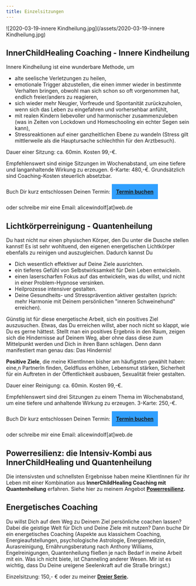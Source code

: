 ```yaml
---
title: Einzelsitzungen 
---
```


![2020-03-19-innere Kindheilung.jpg](/assets/2020-03-19-innere Kindheilung.jpg)

## InnerChildHealing Coaching - Innere Kindheilung
Innere Kindheilung ist eine wunderbare Methode, um 
- alte seelische Verletzungen zu heilen,
- emotionale Trigger abzustellen, die einen immer wieder in bestimmte Verhalten bringen, obwohl man sich schon so oft vorgenommen hat, endlich freier/anders zu reagieren, 
- sich wieder mehr Neugier, Vorfreude und Spontanität zurückzuholen, wenn sich das Leben zu eingefahren und vorhersehbar anfühlt,
- mit realen Kindern liebevoller und harmonischer zusammenzuleben (was in Zeiten von Lockdown und Homeschooling ein echter Segen sein kann),  
- Stressreaktionen auf einer ganzheitlichen Ebene zu wandeln (Stress gilt mittlerweile als die Hauptursache schlechthin für den Arztbesuch).

Dauer einer Sitzung: ca. 60min. Kosten 99,-€. 

Empfehlenswert sind einige Sitzungen im Wochenabstand, um eine tiefere und langanhaltende Wirkung zu erzeugen. 6-Karte: 480,-€. Grundsätzlich sind Coaching-Kosten steuerlich absetzbar. 

Buch Dir kurz entschlossen Deinen Termin:
<span style='display:inline-block;padding:12px;background:#30A0ff'>
**[Termin buchen](https://alicewindolf.youcanbook.me)**
</span>

oder schreibe mir eine Email: alicewindolf[at]web.de 



## Lichtkörperreinigung - Quantenheilung
Du hast nicht nur einen physischen Körper, den Du unter die Dusche stellen kannst! Es ist sehr wohltuend, den eigenen energetischen Lichtkörper ebenfalls zu reinigen und auszugleichen. Dadurch kannst Du 
- Dich wesentlich effektiver auf Deine Ziele ausrichten.
- ein tieferes Gefühl von Selbstwirksamkeit für Dein Leben entwickeln. 
- einen laserscharfen Fokus auf das entwickeln, was du willst, und nicht in einer Problem-Hypnose versinken.
- Heilprozesse intensiver gestalten. 
- Deine Gesundheits- und Stressprävention aktiver gestalten (sprich: mehr Harmonie mit Deinem persönlichen "inneren Schweinehund" erreichen). 

Günstig ist für diese energetische Arbeit, sich ein positives Ziel auszusuchen. Etwas, das Du erreichen willst, aber noch nicht so klappt, wie Du es gerne hättest. Stellt man ein positives Ergebnis in den Raum, zeigen sich die Hindernisse auf Deinem Weg, aber ohne dass diese zum Mittelpunkt werden und Dich in ihren Bann schlagen. Denn dann manifestiert man genau das: Das Hindernis! 

**Positive Ziele**, die meine KlientInnen bisher am häufigsten gewählt haben: eine,n PartnerIn finden, Geldfluss erhöhen, Lebensmut stärken, Sicherheit für ein Auftreten in der Öffentlichkeit ausbauen, Sexualität freier gestalten. 

Dauer einer Reinigung: ca. 60min. Kosten 99,-€. 

Empfehlenswert sind drei Sitzungen zu einem Thema im Wochenabstand, um eine tiefere und anhaltende Wirkung zu erzeugen. 3-Karte: 250,-€. 

Buch Dir kurz entschlossen Deinen Termin:
<span style='display:inline-block;padding:12px;background:#30A0ff'>
**[Termin buchen](https://alicewindolf.youcanbook.me)**
</span>

oder schreibe mir eine Email: alicewindolf[at]web.de 


## Powerresilienz: die Intensiv-Kombi aus InnerChildHealing und Quantenheilung
Die intensivsten und schnellsten Ergebnisse haben meine KlientInnen für ihr Leben mit einer Kombination aus **InnerChildHealing Coaching mit Quantenheilung** erfahren. Siehe hier zu meinem Angebot **[Powerresilienz](/2021/04/10/Powerresilienz-Kombi.html).**

## Energetisches Coaching 
Du willst Dich auf dem Weg zu Deinem Ziel persönliche coachen lassen? Dabei die geistige Welt für Dich und Deine Ziele mit nutzen? Dann buche Dir ein energetisches Coaching (Aspekte aus klassichem Coaching, Energieaufstellungen, psychologische Astrologie, Energiemedizin, Aurasreinigung, Ernährungsberatung nach Anthony Williams, Engelreinigungen, Quantenheilung fließen je nach Bedarf in meine Arbeit mit ein. Was ich nicht biete, ist Channeling anderer Wesen. Mir ist es wichtig, dass Du Deine ureigene Seelenkraft auf die Straße bringst.) 

Einzelsitzung: 150,- € oder zu meiner **[Dreier Serie](/2020/09/17/Coaching-die-magische-drei.html).** 








